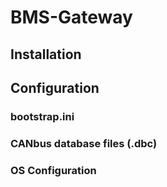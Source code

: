 # BMS-Gateway

## Installation

## Configuration

### bootstrap.ini

### CANbus database files (.dbc) 

### OS Configuration 
